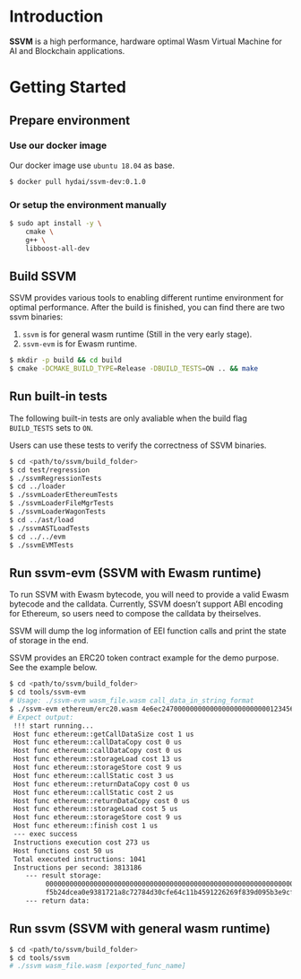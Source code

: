 # Introduction
**SSVM** is a high performance, hardware optimal Wasm Virtual Machine for AI and Blockchain applications.


# Getting Started

## Prepare environment

### Use our docker image

Our docker image use `ubuntu 18.04` as base.

```bash
$ docker pull hydai/ssvm-dev:0.1.0
```

### Or setup the environment manually

```bash
$ sudo apt install -y \
	cmake \
	g++ \
	libboost-all-dev

```

## Build SSVM

SSVM provides various tools to enabling different runtime environment for optimal performance.
After the build is finished, you can find there are two ssvm binaries:

1. `ssvm` is for general wasm runtime (Still in the very early stage).
2. `ssvm-evm` is for Ewasm runtime.

```bash
$ mkdir -p build && cd build
$ cmake -DCMAKE_BUILD_TYPE=Release -DBUILD_TESTS=ON .. && make
```

## Run built-in tests

The following built-in tests are only avaliable when the build flag `BUILD_TESTS` sets to `ON`.

Users can use these tests to verify the correctness of SSVM binaries.

```bash
$ cd <path/to/ssvm/build_folder>
$ cd test/regression
$ ./ssvmRegressionTests
$ cd ../loader
$ ./ssvmLoaderEthereumTests
$ ./ssvmLoaderFileMgrTests
$ ./ssvmLoaderWagonTests
$ cd ../ast/load
$ ./ssvmASTLoadTests
$ cd ../../evm
$ ./ssvmEVMTests
```

## Run ssvm-evm (SSVM with Ewasm runtime)

To run SSVM with Ewasm bytecode, you will need to provide a valid Ewasm bytecode and the calldata.
Currently, SSVM doesn’t support ABI encoding for Ethereum, so users need to compose the calldata by theirselves.

SSVM will dump the log information of EEI function calls and print the state of storage in the end.

SSVM provides an ERC20 token contract example for the demo purpose. See the example below.

```bash
$ cd <path/to/ssvm/build_folder>
$ cd tools/ssvm-evm
# Usage: ./ssvm-evm wasm_file.wasm call_data_in_string_format
$ ./ssvm-evm ethereum/erc20.wasm 4e6ec24700000000000000000000000012345678901234567890123456789012345678900000000000000000000000000000000000000000000000000000000000000064
# Expect output:
 !!! start running...
 Host func ethereum::getCallDataSize cost 1 us
 Host func ethereum::callDataCopy cost 0 us
 Host func ethereum::callDataCopy cost 0 us
 Host func ethereum::storageLoad cost 13 us
 Host func ethereum::storageStore cost 9 us
 Host func ethereum::callStatic cost 3 us
 Host func ethereum::returnDataCopy cost 0 us
 Host func ethereum::callStatic cost 2 us
 Host func ethereum::returnDataCopy cost 0 us
 Host func ethereum::storageLoad cost 5 us
 Host func ethereum::storageStore cost 9 us
 Host func ethereum::finish cost 1 us
 --- exec success
 Instructions execution cost 273 us
 Host functions cost 50 us
 Total executed instructions: 1041
 Instructions per second: 3813186
    --- result storage:
         0000000000000000000000000000000000000000000000000000000000000000 0000000000000000000000000000000000000000000000000000000000000064
         f5b24dcea0e9381721a8c72784d30cfe64c11b4591226269f839d095b3e9cf10 0000000000000000000000000000000000000000000000000000000000000064
    --- return data:
```

## Run ssvm (SSVM with general wasm runtime)
```bash
$ cd <path/to/ssvm/build_folder>
$ cd tools/ssvm
# ./ssvm wasm_file.wasm [exported_func_name]
```

